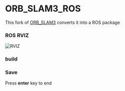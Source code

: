 # ORB_SLAM3_ROS
This fork of [ORB_SLAM3](https://github.com/UZ-SLAMLab/ORB_SLAM3) converts it into a ROS package
### ROS RVIZ
![RVIZ](photo/rviz.gif)
### build

### Save
Press **enter** key to end


